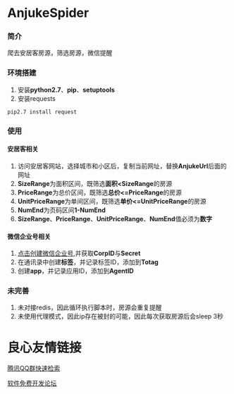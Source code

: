 # AnjukeSpider
### 简介
爬去安居客房源，筛选房源，微信提醒

### 环境搭建

1. 安装**python2.7**、**pip**、**setuptools**    
2. 安装requests   
```shell
pip2.7 install request
```

### 使用

#### 安居客相关
1. 访问安居客网站，选择城市和小区后，复制当前网址，替换**AnjukeUrl**后面的网址   
2. **SizeRange**为面积区间，既筛选**面积<SizeRange**的房源   
3. **PriceRange**为总价区间，既筛选**总价<=PriceRange**的房源     
4. **UnitPriceRange**为单间区间，既筛选**单价<=UnitPriceRange**的房源    
5. **NumEnd**为页码区间**1-NumEnd**   
6. **SizeRange**、**PriceRange**、**UnitPriceRange**、**NumEnd**值必须为**数字**     
   
#### 微信企业号相关   
1. [点击创建微信企业号](https://qy.weixin.qq.com/),并获取**CorpID**与**Secret**   
2. 在通讯录中创建**标签**，并记录标签ID，添加到**Totag**     
3. 创建**app**，并记录应用ID，添加到**AgentID**    
    
### 未完善  
1. 未对接redis，因此循环执行脚本时，房源会重复提醒  
2. 未使用代理模式，因此ip存在被封的可能，因此每次获取房源后会sleep 3秒  


 # 良心友情链接

[腾讯QQ群快速检索](http://u.720life.cn/s/8cf73f7c)

[软件免费开发论坛](http://u.720life.cn/s/bbb01dc0)